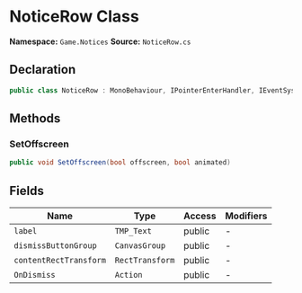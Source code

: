 # NoticeRow Class

**Namespace:** `Game.Notices`
**Source:** `NoticeRow.cs`

## Declaration

```csharp
public class NoticeRow : MonoBehaviour, IPointerEnterHandler, IEventSystemHandler, IPointerExitHandler
```

## Methods

### SetOffscreen

```csharp
public void SetOffscreen(bool offscreen, bool animated)
```

## Fields

| Name | Type | Access | Modifiers |
|------|------|--------|-----------|
| `label` | `TMP_Text` | public | - |
| `dismissButtonGroup` | `CanvasGroup` | public | - |
| `contentRectTransform` | `RectTransform` | public | - |
| `OnDismiss` | `Action` | public | - |

